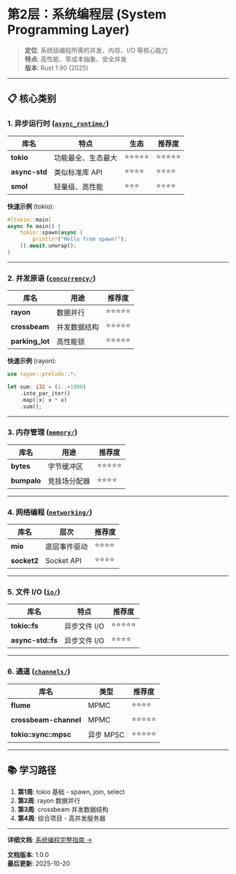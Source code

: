 # 第2层：系统编程层 (System Programming Layer)

> **定位**: 系统级编程所需的并发、内存、I/O 等核心能力  
> **特点**: 高性能、零成本抽象、安全并发  
> **版本**: Rust 1.90 (2025)

---

## 📋 核心类别

### 1. 异步运行时 ([`async_runtime/`](./async_runtime/))

| 库名 | 特点 | 生态 | 推荐度 |
|------|------|------|--------|
| **tokio** | 功能最全、生态最大 | ⭐⭐⭐⭐⭐ | ⭐⭐⭐⭐⭐ |
| **async-std** | 类似标准库 API | ⭐⭐⭐⭐ | ⭐⭐⭐⭐ |
| **smol** | 轻量级、高性能 | ⭐⭐⭐ | ⭐⭐⭐⭐ |

**快速示例** (tokio):

```rust
#[tokio::main]
async fn main() {
    tokio::spawn(async {
        println!("Hello from spawn!");
    }).await.unwrap();
}
```

---

### 2. 并发原语 ([`concurrency/`](./concurrency/))

| 库名 | 用途 | 推荐度 |
|------|------|--------|
| **rayon** | 数据并行 | ⭐⭐⭐⭐⭐ |
| **crossbeam** | 并发数据结构 | ⭐⭐⭐⭐⭐ |
| **parking_lot** | 高性能锁 | ⭐⭐⭐⭐⭐ |

**快速示例** (rayon):

```rust
use rayon::prelude::*;

let sum: i32 = (1..=1000)
    .into_par_iter()
    .map(|x| x * x)
    .sum();
```

---

### 3. 内存管理 ([`memory/`](./memory/))

| 库名 | 用途 | 推荐度 |
|------|------|--------|
| **bytes** | 字节缓冲区 | ⭐⭐⭐⭐⭐ |
| **bumpalo** | 竞技场分配器 | ⭐⭐⭐⭐ |

---

### 4. 网络编程 ([`networking/`](./networking/))

| 库名 | 层次 | 推荐度 |
|------|------|--------|
| **mio** | 底层事件驱动 | ⭐⭐⭐⭐ |
| **socket2** | Socket API | ⭐⭐⭐⭐ |

---

### 5. 文件 I/O ([`io/`](./io/))

| 库名 | 特点 | 推荐度 |
|------|------|--------|
| **tokio::fs** | 异步文件 I/O | ⭐⭐⭐⭐⭐ |
| **async-std::fs** | 异步文件 I/O | ⭐⭐⭐⭐ |

---

### 6. 通道 ([`channels/`](./channels/))

| 库名 | 类型 | 推荐度 |
|------|------|--------|
| **flume** | MPMC | ⭐⭐⭐⭐ |
| **crossbeam-channel** | MPMC | ⭐⭐⭐⭐⭐ |
| **tokio::sync::mpsc** | 异步 MPSC | ⭐⭐⭐⭐⭐ |

---

## 📚 学习路径

1. **第1周**: tokio 基础 - spawn, join, select
2. **第2周**: rayon 数据并行
3. **第3周**: crossbeam 并发数据结构
4. **第4周**: 综合项目 - 高并发服务器

---

**详细文档**: [系统编程完整指南 →](./guides/)

**文档版本**: 1.0.0  
**最后更新**: 2025-10-20
